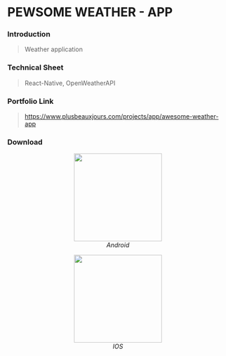 # PEWSOME WEATHER - APP

### Introduction

> Weather application

### Technical Sheet

> React-Native, OpenWeatherAPI

### Portfolio Link

> https://www.plusbeauxjours.com/projects/app/awesome-weather-app

### Download

<span>
<p align="center" >
  <img src="https://github.com/plusbeauxjours/next-plusbeauxjours/blob/main/public/images/app/pewsome/pewsome_android.jpg" width="200"height="200" >
  <br>
  <em>Android</em>
  </p>
  <p align="center" >
  <img src="https://github.com/plusbeauxjours/next-plusbeauxjours/blob/main/public/images/app/pewsome/pewsome_ios.jpg" width="200"height="200" >
  <br>
  <em>IOS</em>
</p>
  </span>

